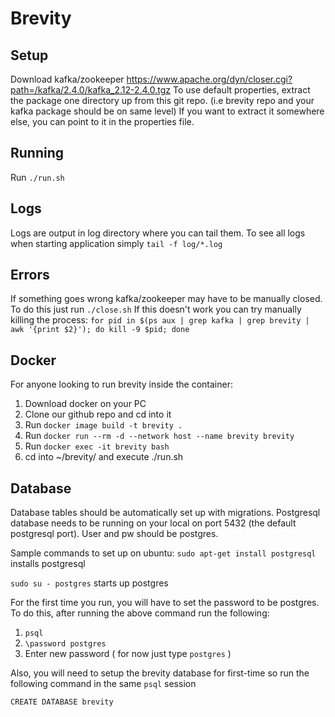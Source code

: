 # Brevity

## Setup
Download kafka/zookeeper https://www.apache.org/dyn/closer.cgi?path=/kafka/2.4.0/kafka_2.12-2.4.0.tgz
To use default properties, extract the package one directory up from this git repo. (i.e brevity repo and your kafka package should be on same level)
If you want to extract it somewhere else, you can point to it in the properties file.

## Running
Run `./run.sh`

## Logs
Logs are output in log directory where you can tail them. To see all logs when starting application simply `tail -f log/*.log`

## Errors
If something goes wrong kafka/zookeeper may have to be manually closed. To do this just run `./close.sh`
If this doesn't work you can try manually killing the process: `for pid in $(ps aux | grep kafka | grep brevity | awk '{print $2}'); do kill -9 $pid; done`

## Docker
For anyone looking to run brevity inside the container: 
1. Download docker on your PC
2. Clone our github repo and cd into it
3. Run `docker image build -t brevity .`
4. Run `docker run --rm -d --network host --name brevity brevity`
5. Run `docker exec -it brevity bash`
6. cd into ~/brevity/ and execute ./run.sh

## Database
Database tables should be automatically set up with migrations. Postgresql database needs to be running on your local on port 5432 (the default postgresql port). User and pw should be postgres.

Sample commands to set up on ubuntu:
`sudo apt-get install postgresql` installs postgresql

`sudo su - postgres` starts up postgres

For the first time you run, you will have to set the password to be postgres. To do this, after running the above command run the following:
1. `psql`
2. `\password postgres`
3. Enter new password ( for now just type `postgres` )

Also, you will need to setup the brevity database for first-time so run the following command in the same `psql` session
```
CREATE DATABASE brevity
```
